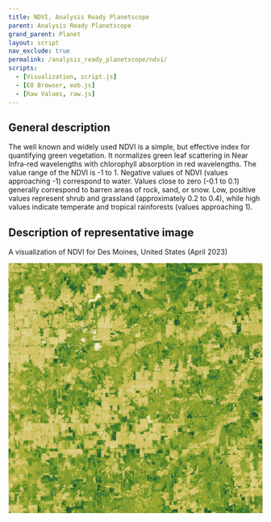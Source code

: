 ```yaml
---
title: NDVI, Analysis Ready Planetscope
parent: Analysis Ready Planetscope
grand_parent: Planet
layout: script
nav_exclude: true
permalink: /analysis_ready_planetscope/ndvi/
scripts:
  - [Visualization, script.js]
  - [EO Browser, eob.js]
  - [Raw Values, raw.js]
---
```


## General description
The well known and widely used NDVI is a simple, but effective index for quantifying green vegetation. It normalizes green leaf scattering in Near Infra-red wavelengths with chlorophyll absorption in red wavelengths. The value range of the NDVI is -1 to 1. Negative values of NDVI (values approaching -1) correspond to water. Values close to zero (-0.1 to 0.1) generally correspond to barren areas of rock, sand, or snow. Low, positive values represent shrub and grassland (approximately 0.2 to 0.4), while high values indicate temperate and tropical rainforests (values approaching 1).

## Description of representative image

A visualization of NDVI for Des Moines, United States (April 2023)

![NDVI for Des Moines](fig/fig1.png)